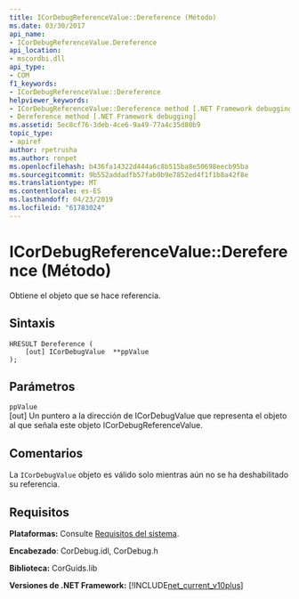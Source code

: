 ```yaml
---
title: ICorDebugReferenceValue::Dereference (Método)
ms.date: 03/30/2017
api_name:
- ICorDebugReferenceValue.Dereference
api_location:
- mscordbi.dll
api_type:
- COM
f1_keywords:
- ICorDebugReferenceValue::Dereference
helpviewer_keywords:
- ICorDebugReferenceValue::Dereference method [.NET Framework debugging]
- Dereference method [.NET Framework debugging]
ms.assetid: 5ec8cf76-3deb-4ce6-9a49-77a4c35d80b9
topic_type:
- apiref
author: rpetrusha
ms.author: ronpet
ms.openlocfilehash: b436fa14322d444a6c8b515ba8e50698eecb95ba
ms.sourcegitcommit: 9b552addadfb57fab0b9e7852ed4f1f1b8a42f8e
ms.translationtype: MT
ms.contentlocale: es-ES
ms.lasthandoff: 04/23/2019
ms.locfileid: "61783024"
---
```

# <a name="icordebugreferencevaluedereference-method"></a>ICorDebugReferenceValue::Dereference (Método)
Obtiene el objeto que se hace referencia.  
  
## <a name="syntax"></a>Sintaxis  
  
```  
HRESULT Dereference (  
    [out] ICorDebugValue  **ppValue  
);  
```  
  
## <a name="parameters"></a>Parámetros  
 `ppValue`  
 [out] Un puntero a la dirección de ICorDebugValue que representa el objeto al que señala este objeto ICorDebugReferenceValue.  
  
## <a name="remarks"></a>Comentarios  
 La `ICorDebugValue` objeto es válido solo mientras aún no se ha deshabilitado su referencia.  
  
## <a name="requirements"></a>Requisitos  
 **Plataformas:** Consulte [Requisitos del sistema](../../../../docs/framework/get-started/system-requirements.md).  
  
 **Encabezado**: CorDebug.idl, CorDebug.h  
  
 **Biblioteca:** CorGuids.lib  
  
 **Versiones de .NET Framework:** [!INCLUDE[net_current_v10plus](../../../../includes/net-current-v10plus-md.md)]
